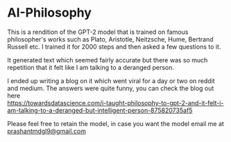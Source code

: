# AI-Philosophy

This is a rendition of the GPT-2 model that is trained on famous philosopher's works such as Plato, Aristotle, Neitzsche, Hume, Bertrand Russell etc.
I trained it for 2000 steps and then asked a few questions to it.

It generated text which seemed fairly accurate but there was so much repetition that it felt like I am talking to a deranged person.

I ended up writing a blog on it which went viral for a day or two on reddit and medium. The answers were quite funny, you can check the blog out here <br>
https://towardsdatascience.com/i-taught-philosophy-to-gpt-2-and-it-felt-i-am-talking-to-a-deranged-but-intelligent-person-875820735af5

Please feel free to retain the model, in case you want the model email me at prashantmdgl9@gmail.com
